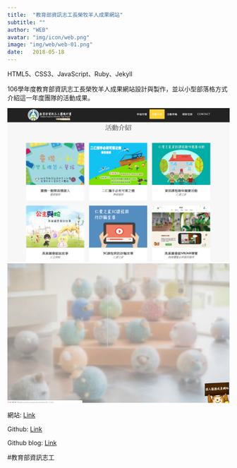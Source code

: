 ```yaml
---
title:  "教育部資訊志工長榮牧羊人成果網站"
subtitle: ""
author: "WEB"
avatar: "img/icon/web.png"
image: "img/web/web-01.png"
date:   2018-05-18
---
```


HTML5、CSS3、JavaScript、Ruby、Jekyll

106學年度教育部資訊志工長榮牧羊人成果網站設計與製作，並以小型部落格方式介紹這一年度團隊的活動成果。

<img class='rwdImg' src="img/web/web-01-1.png">

<img class='rwdImg' src="img/web/web-01-2.gif">

網站: [Link](https://andy6804tw.github.io/ecare-cjcu-sheepherd-web-2018/enter-site/home/index.html)

Github: [Link](https://github.com/andy6804tw/ecare-cjcu-sheepherd-web-2018)

Github blog: [Link](https://github.com/andy6804tw/ecare-cjcu-sheepherd-blog)

#教育部資訊志工
